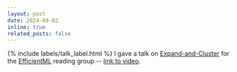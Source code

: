 ```yaml
---
layout: post
date: 2024-09-02 
inline: true
related_posts: false
---
```


{% include labels/talk_label.html %} I gave a talk on [Expand-and-Cluster](https://proceedings.mlr.press/v235/martinelli24a.html) for the [EfficientML](https://sites.google.com/view/efficientml) reading group -- [link to video](https://www.youtube.com/watch?v=fqKoM4rkYX8).